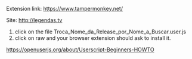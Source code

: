 Extension link: https://www.tampermonkey.net/

Site: http://legendas.tv

1. click on the file Troca_Nome_da_Release_por_Nome_a_Buscar.user.js
2. click on raw and your browser extension should ask to install it.

https://openuserjs.org/about/Userscript-Beginners-HOWTO
